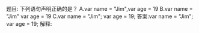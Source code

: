 题目: 下列语句声明正确的是？
A.var name = "Jim",var age = 19
B.var name = "Jim" var age = 19
C.var name = "Jim"; var age = 19;
答案:var name = "Jim"; var age = 19;
解释:
